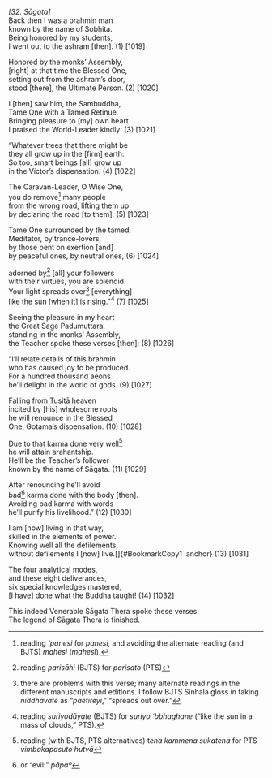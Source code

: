 *\[32. Sāgata\]*  
Back then I was a brahmin man  
known by the name of Sobhita.  
Being honored by my students,  
I went out to the ashram \[then\]. (1) \[1019\]

Honored by the monks’ Assembly,  
\[right\] at that time the Blessed One,  
setting out from the ashram’s door,  
stood \[there\], the Ultimate Person. (2) \[1020\]

I \[then\] saw him, the Sambuddha,  
Tame One with a Tamed Retinue.  
Bringing pleasure to \[my\] own heart  
I praised the World-Leader kindly: (3) \[1021\]

“Whatever trees that there might be  
they all grow up in the \[firm\] earth.  
So too, smart beings \[all\] grow up  
in the Victor’s dispensation. (4) \[1022\]

The Caravan-Leader, O Wise One,  
you do remove[^1] many people  
from the wrong road, lifting them up  
by declaring the road \[to them\]. (5) \[1023\]

Tame One surrounded by the tamed,  
Meditator, by trance-lovers,  
by those bent on exertion \[and\]  
by peaceful ones, by neutral ones, (6) \[1024\]

adorned by[^2] \[all\] your followers  
with their virtues, you are splendid.  
Your light spreads over[^3] \[everything\]  
like the sun \[when it\] is rising.”[^4] (7) \[1025\]

Seeing the pleasure in my heart  
the Great Sage Padumuttara,  
standing in the monks’ Assembly,  
the Teacher spoke these verses \[then\]: (8) \[1026\]

“I’ll relate details of this brahmin  
who has caused joy to be produced.  
For a hundred thousand aeons  
he’ll delight in the world of gods. (9) \[1027\]

Falling from Tusitā heaven  
incited by \[his\] wholesome roots  
he will renounce in the Blessed  
One, Gotama’s dispensation. (10) \[1028\]

Due to that karma done very well[^5]  
he will attain arahantship.  
He’ll be the Teacher’s follower  
known by the name of Sāgata. (11) \[1029\]

After renouncing he’ll avoid  
bad[^6] karma done with the body \[then\].  
Avoiding bad karma with words  
he’ll purify his livelihood.” (12) \[1030\]

I am \[now\] living in that way,  
skilled in the elements of power.  
Knowing well all the defilements,  
without defilements I \[now\] live.[]{#BookmarkCopy1 .anchor} (13)
\[1031\]

The four analytical modes,  
and these eight deliverances,  
six special knowledges mastered,  
\[I have\] done what the Buddha taught! (14) \[1032\]

This indeed Venerable Sāgata Thera spoke these verses.  
The legend of Sāgata Thera is finished.  
[^1]: reading *‘panesi* for *panesi*, and avoiding the alternate reading
    (and BJTS) *mahesi* (*mahesī*).  
[^2]: reading *parisāhi* (BJTS) for *parisato* (PTS)  
[^3]: there are problems with this verse; many alternate readings in the
    different manuscripts and editions. I follow BJTS Sinhala gloss in
    taking *niddhāvate* as “*paetireyi*,” “spreads out over.”  
[^4]: reading *suriyodāyate* (BJTS) for *suriyo ‘bbhaghane* (“like the
    sun in a mass of clouds,” PTS).  
[^5]: reading (with BJTS, PTS alternatives) t*ena kammena sukatena* for
    PTS *vimbakapasuto hutvā*  
[^6]: or “evil:” *pāpaº*
